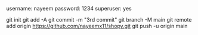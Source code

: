 
username: nayeem
password: 1234
superuser: yes


git init
git add -A
git commit -m "3rd commit"
git branch -M main
git remote add origin https://github.com/nayeemx11/shopy.git
git push -u origin main